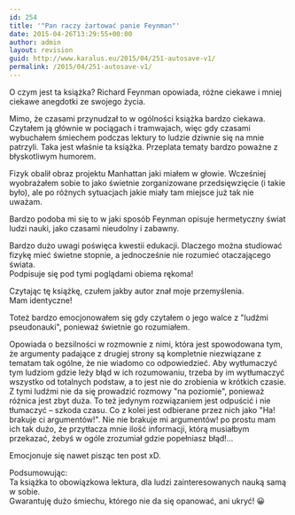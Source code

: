 ```yaml
---
id: 254
title: '"Pan raczy żartować panie Feynman"'
date: 2015-04-26T13:29:55+00:00
author: admin
layout: revision
guid: http://www.karalus.eu/2015/04/251-autosave-v1/
permalink: /2015/04/251-autosave-v1/
---
```

O czym jest ta książka? Richard Feynman opowiada, różne ciekawe i mniej ciekawe anegdotki ze swojego życia.  
<!--more-->

Mimo, że czasami przynudzał to w ogólności książka bardzo ciekawa. Czytałem ją głównie w pociągach i tramwajach, więc gdy czasami wybuchałem śmiechem podczas lektury to ludzie dziwnie się na mnie patrzyli. Taka jest właśnie ta książka. Przeplata tematy bardzo poważne z błyskotliwym humorem.

Fizyk obalił obraz projektu Manhattan jaki miałem w głowie. Wcześniej wyobrażałem sobie to jako świetnie zorganizowane przedsięwzięcie (i takie było), ale po różnych sytuacjach jakie miały tam miejsce już tak nie uważam.

Bardzo podoba mi się to w jaki sposób Feynman opisuje hermetyczny świat ludzi nauki, jako czasami nieudolny i zabawny.

Bardzo dużo uwagi poświęca kwestii edukacji. Dlaczego można studiować fizykę mieć świetne stopnie, a jednocześnie nie rozumieć otaczającego świata.  
Podpisuje się pod tymi poglądami obiema rękoma!

Czytając tę książkę, czułem jakby autor znał moje przemyślenia.  
Mam identyczne!

Toteż bardzo emocjonowałem się gdy czytałem o jego walce z "ludźmi pseudonauki", ponieważ świetnie go rozumiałem.

Opowiada o bezsilności w rozmownie z nimi, która jest spowodowana tym, że argumenty padające z drugiej strony są kompletnie niezwiązane z tematam tak ogólne, że nie wiadomo co odpowiedzieć. Aby wytłumaczyć tym ludziom gdzie leży błąd w ich rozumowaniu, trzeba by im wytłumaczyć wszystko od totalnych podstaw, a to jest nie do zrobienia w krótkich czasie. Z tymi ludźmi nie da się prowadzić rozmowy "na poziomie", ponieważ różnica jest zbyt duża. To też jedynym rozwiązaniem jest odpuścić i nie tłumaczyć &#8211; szkoda czasu. Co z kolei jest odbierane przez nich jako "Ha! brakuje ci argumentów!". Nie nie brakuje mi argumentów! po prostu mam ich tak dużo, że przytłacza mnie ilość informacji, którą musiałbym przekazać, żebyś w ogóle zrozumiał gdzie popełniasz błąd!&#8230;

Emocjonuje się nawet pisząc ten post xD.

Podsumowując:  
Ta książka to obowiązkowa lektura, dla ludzi zainteresowanych nauką samą w sobie.  
Gwarantuję dużo śmiechu, którego nie da się opanować, ani ukryć! 😀
